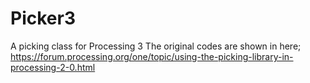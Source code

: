 # Picker3
A picking class for Processing 3
The original codes are shown in here;
https://forum.processing.org/one/topic/using-the-picking-library-in-processing-2-0.html

